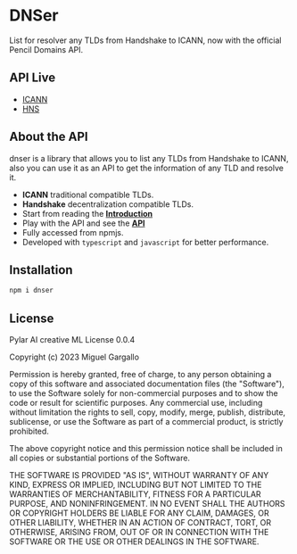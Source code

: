 # DNSer
List for resolver any TLDs from Handshake to ICANN, now with the official Pencil Domains API.

## API Live

 - [ICANN](https://api-dnser.pencil.li/api/tld/icann)
 - [HNS](https://api-dnser.pencil.li/api/tld/hns)

## About the API
dnser is a library that allows you to list any TLDs from Handshake to ICANN, also you can use it as an API to get the information of any TLD and resolve it.

  - **ICANN** traditional compatible TLDs.
  - **Handshake** decentralization compatible TLDs.
  - Start from reading the [**Introduction**](https://dnser.pencil.li/introduction/getting-started)
  - Play with the API and see the [**API**](https://dnser.pencil.li)
  - Fully accessed from npmjs.
  - Developed with ```typescript``` and ```javascript``` for better performance.


## Installation

```bash
npm i dnser
```

## License

Pylar AI creative ML License 0.0.4

Copyright (c) 2023 Miguel Gargallo

Permission is hereby granted, free of charge, to any person obtaining a copy of this software and associated documentation files (the "Software"), to use the Software solely for non-commercial purposes and to show the code or result for scientific purposes. Any commercial use, including without limitation the rights to sell, copy, modify, merge, publish, distribute, sublicense, or use the Software as part of a commercial product, is strictly prohibited.

The above copyright notice and this permission notice shall be included in all copies or substantial portions of the Software.

THE SOFTWARE IS PROVIDED "AS IS", WITHOUT WARRANTY OF ANY KIND, EXPRESS OR IMPLIED, INCLUDING BUT NOT LIMITED TO THE WARRANTIES OF MERCHANTABILITY, FITNESS FOR A PARTICULAR PURPOSE, AND NONINFRINGEMENT. IN NO EVENT SHALL THE AUTHORS OR COPYRIGHT HOLDERS BE LIABLE FOR ANY CLAIM, DAMAGES, OR OTHER LIABILITY, WHETHER IN AN ACTION OF CONTRACT, TORT, OR OTHERWISE, ARISING FROM, OUT OF OR IN CONNECTION WITH THE SOFTWARE OR THE USE OR OTHER DEALINGS IN THE SOFTWARE.
